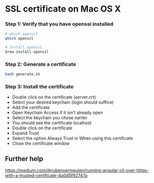 # SSL certificate on Mac OS X
### Step 1: Verify that you have openssl installed

``` bash
# which openssl
which openssl

# Install openssl
brew install openssl

```

### Step 2: Generate a certificate
``` bash
bash generate.sh
```

### Step 3: Install the certificate
- Double click on the certificate (server.crt)
- Select your desired keychain (login should suffice)
- Add the certificate
- Open Keychain Access if it isn’t already open
- Select the keychain you chose earlier
- You should see the certificate localhost
- Double click on the certificate
- Expand Trust
- Select the option Always Trust in When using this certificate
- Close the certificate window

## Further help
https://medium.com/@rubenvermeulen/running-angular-cli-over-https-with-a-trusted-certificate-4a0d5f92747a
